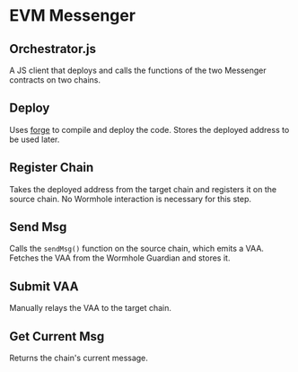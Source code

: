 # EVM Messenger

## Orchestrator.js
A JS client that deploys and calls the functions of the two Messenger contracts on two chains.

## Deploy
Uses [forge](https://getfoundry.sh) to compile and deploy the code. Stores the deployed address to be used later.

## Register Chain
Takes the deployed address from the target chain and registers it on the source chain. No Wormhole interaction is necessary for this step.

## Send Msg
Calls the `sendMsg()` function on the source chain, which emits a VAA. Fetches the VAA from the Wormhole Guardian and stores it.

## Submit VAA
Manually relays the VAA to the target chain.

## Get Current Msg
Returns the chain's current message.
